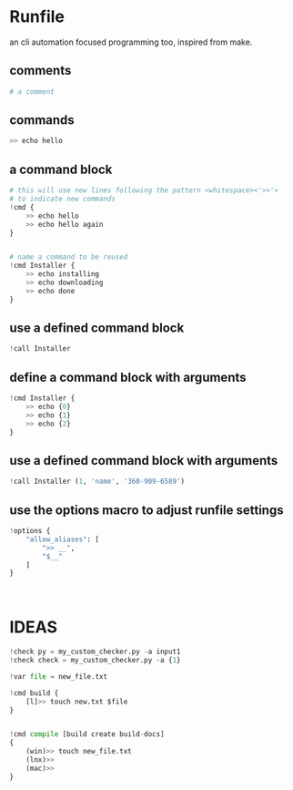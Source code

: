 
# Runfile
an cli automation focused programming too, inspired from make.


## comments

```python
# a comment
```


## commands
```python
>> echo hello
```


## a command block

```python
# this will use new lines following the pattern <whitespace><'>>'>
# to indicate new commands
!cmd { 
    >> echo hello 
    >> echo hello again
}


# name a command to be reused
!cmd Installer {
    >> echo installing
    >> echo downloading
    >> echo done
}
```

## use a defined command block

```python
!call Installer
```

## define a command block with arguments
```python
!cmd Installer {
    >> echo {0}
    >> echo {1}
    >> echo {2}
}
```

## use a defined command block with arguments
```python
!call Installer (1, 'name', '360-909-6589')
```

## use the options macro to adjust runfile settings
```python
!options {
    "allow_aliases": [
        ">> __",
        "$__"
    ]
}
```

<br>

# IDEAS


```python
!check py = my_custom_checker.py -a input1 
!check check = my_custom_checker.py -a {1}

!var file = new_file.txt

!cmd build {
    [l]>> touch new.txt $file
}


!cmd compile [build create build-docs] 
{
    (win)>> touch new_file.txt
    (lnx)>>
    (mac)>>
}
```